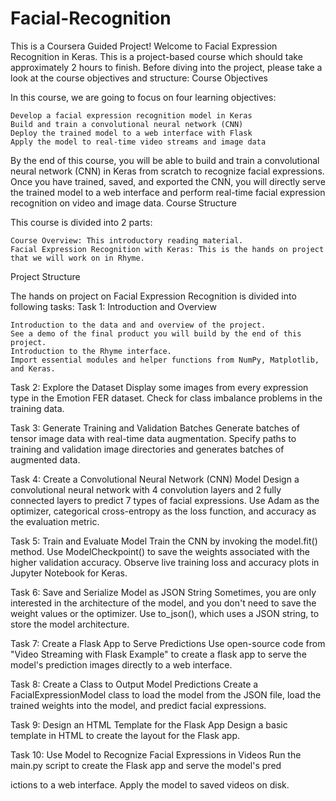 # Facial-Recognition
This is a Coursera Guided Project! Welcome to Facial Expression Recognition in Keras. This is a project-based course which should take approximately 2 hours to finish. Before diving into the project, please take a look at the course objectives and structure: 
Course Objectives

In this course, we are going to focus on four learning objectives:

    Develop a facial expression recognition model in Keras
    Build and train a convolutional neural network (CNN)
    Deploy the trained model to a web interface with Flask
    Apply the model to real-time video streams and image data

By the end of this course, you will be able to build and train a convolutional neural network (CNN) in Keras from scratch to recognize facial expressions. Once you have trained, saved, and exported the CNN, you will directly serve the trained model to a web interface and perform real-time facial expression recognition on video and image data.
Course Structure

This course is divided into 2 parts:

    Course Overview: This introductory reading material.
    Facial Expression Recognition with Keras: This is the hands on project that we will work on in Rhyme.

Project Structure

The hands on project on Facial Expression Recognition is divided into following tasks:
Task 1: Introduction and Overview

    Introduction to the data and and overview of the project.
    See a demo of the final product you will build by the end of this project.
    Introduction to the Rhyme interface.
    Import essential modules and helper functions from NumPy, Matplotlib, and Keras.

Task 2: Explore the Dataset Display some images from every expression type in the Emotion FER dataset. Check for class imbalance problems in the training data.

Task 3: Generate Training and Validation Batches Generate batches of tensor image data with real-time data augmentation. Specify paths to training and validation image directories and generates batches of augmented data.

Task 4: Create a Convolutional Neural Network (CNN) Model Design a convolutional neural network with 4 convolution layers and 2 fully connected layers to predict 7 types of facial expressions. Use Adam as the optimizer, categorical cross-entropy as the loss function, and accuracy as the evaluation metric.

Task 5: Train and Evaluate Model Train the CNN by invoking the model.fit() method. Use ModelCheckpoint() to save the weights associated with the higher validation accuracy. Observe live training loss and accuracy plots in Jupyter Notebook for Keras.

Task 6: Save and Serialize Model as JSON String Sometimes, you are only interested in the architecture of the model, and you don't need to save the weight values or the optimizer. Use to_json(), which uses a JSON string, to store the model architecture.

Task 7: Create a Flask App to Serve Predictions Use open-source code from "Video Streaming with Flask Example" to create a flask app to serve the model's prediction images directly to a web interface.

Task 8: Create a Class to Output Model Predictions Create a FacialExpressionModel class to load the model from the JSON file, load the trained weights into the model, and predict facial expressions.

Task 9: Design an HTML Template for the Flask App Design a basic template in HTML to create the layout for the Flask app.

Task 10: Use Model to Recognize Facial Expressions in Videos Run the main.py script to create the Flask app and serve the model's pred

ictions to a web interface. Apply the model to saved videos on disk.
